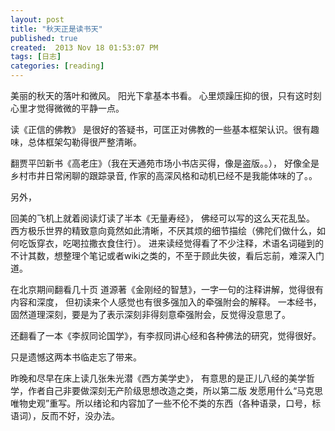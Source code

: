 ```yaml
---
layout: post
title: "秋天正是读书天"
published: true
created:  2013 Nov 18 01:53:07 PM
tags: [日志]
categories: [reading]
---
```


美丽的秋天的落叶和微风。
阳光下拿基本书看。
心里烦躁压抑的很，只有这时刻心里才觉得微微的平静一点。

读《正信的佛教》 是很好的答疑书，可匡正对佛教的一些基本框架认识。很有趣味，总体框架勾勒得很严整清晰。

翻贾平凹新书《高老庄》（我在天通苑市场小书店买得，像是盗版。。），
好像全是乡村市井日常闲聊的跟踪录音, 作家的高深风格和动机已经不是我能体味的了。。

另外，

回美的飞机上就着阅读灯读了半本《无量寿经》，
佛经可以写的这么天花乱坠。
西方极乐世界的精致意向竟然如此清晰，不厌其烦的细节描绘（佛陀们做什么，如何吃饭穿衣，吃喝拉撒衣食住行）。
进来读经觉得看了不少注释，术语名词碰到的不计其数，想整理个笔记或者wiki之类的，不至于顾此失彼，看后忘前，难深入门道。

在北京期间翻看几十页 道源著《金刚经的智慧》，一字一句的注释讲解，觉得很有内容和深度，
但初读来个人感觉也有很多强加入的牵强附会的解释。
一本经书，固然道理深刻，要是为了表示深刻非得刻意牵强附会，反觉得没意思了。

还翻看了一本《李叔同论国学》，有李叔同讲心经和各种佛法的研究，觉得很好。

只是遗憾这两本书临走忘了带来。

昨晚和尽早在床上读几张朱光潜《西方美学史》，
有意思的是正儿八经的美学哲学，作者自己非要做深刻无产阶级思想改造之类，所以第二版
发愿用什么“马克思唯物史观”重写。所以绪论和内容加了一些不伦不类的东西（各种语录，口号，标语词），反而不好，没办法。


